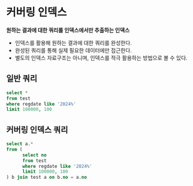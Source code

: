 # 커버링 인덱스

**원하는 결과에 대한 쿼리를 인덱스에서만 추출하는 인덱스**

* 인덱스를 활용해 원하는 결과에 대한 쿼리를 완성한다.
* 완성된 쿼리를 통해 실제 필요한 데이터에만 접근한다.
* 별도의 인덱스 자료구조는 아니며, 인덱스를 적극 활용하는 방법으로 볼 수 있다.

## 일반 쿼리

```sql
select *
from test
where regdate like '2024%'
limit 100000, 100
```

## 커버링 인덱스 쿼리

```sql
select a.*
from (
      select no
      from test
      where regdate like '2024%'
      limit 100000, 100
) b join test a on b.no = a.no
```
